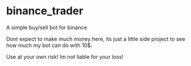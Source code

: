# binance_trader
A simple buy/sell bot for binance

Dont expect to make much money here, its just a little side project to see how much my bot can do with 10$.

Use at your own risk! Im not liable for your loss!
